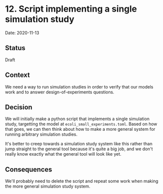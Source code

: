 # 12. Script implementing a single simulation study

Date: 2020-11-13

## Status

Draft

## Context

We need a way to run simulation studies in order to verify that our models work
and to answer design-of-experiments questions.


## Decision

We will initially make a python script that implements a single simulation
study, targetting the model at `ecoli_small_experiments.toml`. Based on how
that goes, we can then think about how to make a more general system for
running arbitrary simulation studies.

It's better to creep towards a simulation study system like this rather than
jump straight to the general tool because it's quite a big job, and we don't
really know exactly what the general tool will look like yet.

## Consequences

We'll probably need to delete the script and repeat some work when making the
more general simulation study system. 
